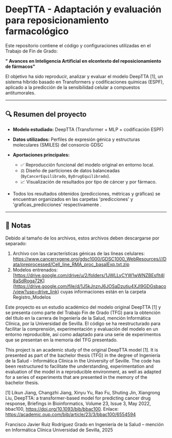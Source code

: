 # DeepTTA - Adaptación y evaluación para reposicionamiento farmacológico

Este repositorio contiene el código y configuraciones utilizadas en el Trabajo de Fin de Grado:

**" Avances en Inteligencia Artificial en elcontexto del reposicionamiento de fármacos"**

El objetivo ha sido reproducir, analizar y evaluar el modelo DeepTTA [1], un sistema híbrido basado en Transformers y codificaciones químicas (ESPF), aplicado a la predicción de la sensibilidad celular a compuestos antitumorales.

---

## 🔍 Resumen del proyecto

- **Modelo estudiado:** DeepTTA (Transformer + MLP + codificación ESPF)
- **Datos utilizados:** Perfiles de expresión génica y estructuras moleculares (SMILES) del consorcio GDSC
- **Aportaciones principales:**
  - ✅ Reproducción funcional del modelo original en entorno local.
  - ⚖️ Diseño de particiones de datos balanceadas (`ByCancerEquilibrado`, `ByDrugEquilibrado`).
  - 📈 Visualización de resultados por tipo de cáncer y por fármaco.

- Todos los resultados obtenidos (predicciones, métricas y gráficas) se encuentran organizados en las carpetas 'predicciones' y 'graficas_predicciones' respectivamente .
---

## 📎 Notas

Debido al tamaño de los archivos, estos archivos deben descargarse por separado:

1. Archivo con las características génicas de las líneas celulares: https://www.cancerrxgene.org/gdsc1000/GDSC1000_WebResources///Data/preprocessed/Cell_line_RMA_proc_basalExp.txt.zip
2. Modelos entrenados: [https://drive.google.com/drive/u/2/folders/1JWLLyCYW1wWNZBEsflt4l8aSdRoga72K](https://drive.google.com/file/d/1J5kJnznJ6JOSaDzutiu4XJI9GDGsbaco/view?usp=drive_link) cuyas informaciones están en la carpeta Registro_Modelos

Este proyecto es un estudio académico del modelo original DeepTTA [1] y se presenta como parte del Trabajo Fin de Grado (TFG) para la obtención del título en la carrera de Ingeniería de la Salud, mención Informática Clínica, por la Universidad de Sevilla. El código se ha reestructurado para facilitar la comprensión, experimentación y evaluación del modelo en un entorno reproducible, así como adaptado para una serie de experimentos que se presentan en la memoria del TFG presentado.
 
This project is an academic study of the original DeepTTA model [1]. It is presented as part of the bachelor thesis (TFG) in the degree of Ingeniería de la Salud - Informática Clínica in the  University of Seville. The code has been restructured to facilitate the understanding, experimentation and evaluation of the model in a 
reproducible environment, as well as adapted for a series of experiments that are presented in the memory of the bachelor thesis.
 
[1] Likun Jiang, Changzhi Jiang, Xinyu Yu, Rao Fu, Shuting Jin, Xiangrong Liu, DeepTTA: a transformer-based model for predicting cancer drug response, Briefings in Bioinformatics, Volume 23, Issue 3, May 2022, bbac100, https://doi.org/10.1093/bib/bbac100. Enlace: https://academic.oup.com/bib/article/23/3/bbac100/6554594 


Francisco Javier Ruiz Rodríguez
Grado en Ingeniería de la Salud – mención en Informática Clínica
Universidad de Sevilla, 2025
